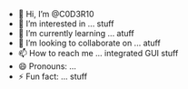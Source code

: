 - 👋 Hi, I’m @C0D3R10
- 👀 I’m interested in ... stuff
- 🌱 I’m currently learning ... atuff
- 💞️ I’m looking to collaborate on ... atuff
- 📫 How to reach me ... integrated GUI stuff
- 😄 Pronouns: ... 
- ⚡ Fun fact: ... stuff

<!---
C0D3R10/C0D3R10 is a ✨ special ✨ repository because its `README.md` (this file) appears on your GitHub profile.
You can click the Preview link to take a look at your changes.
--->
